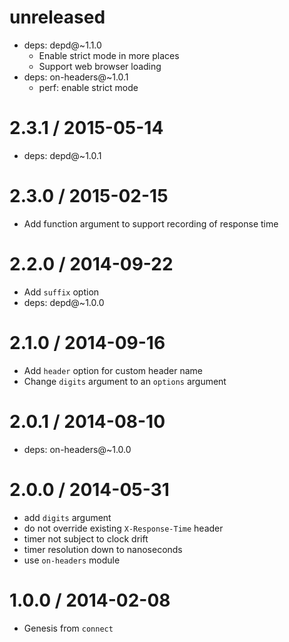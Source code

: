 unreleased
==========

  * deps: depd@~1.1.0
    - Enable strict mode in more places
    - Support web browser loading
  * deps: on-headers@~1.0.1
    - perf: enable strict mode

2.3.1 / 2015-05-14
==================

  * deps: depd@~1.0.1

2.3.0 / 2015-02-15
==================

  * Add function argument to support recording of response time

2.2.0 / 2014-09-22
==================

  * Add `suffix` option
  * deps: depd@~1.0.0

2.1.0 / 2014-09-16
==================

  * Add `header` option for custom header name
  * Change `digits` argument to an `options` argument

2.0.1 / 2014-08-10
==================

  * deps: on-headers@~1.0.0

2.0.0 / 2014-05-31
==================

  * add `digits` argument
  * do not override existing `X-Response-Time` header
  * timer not subject to clock drift
  * timer resolution down to nanoseconds
  * use `on-headers` module

1.0.0 / 2014-02-08
==================

  * Genesis from `connect`
